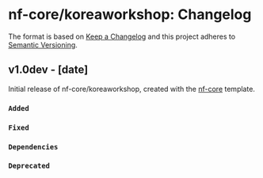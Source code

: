 # nf-core/koreaworkshop: Changelog

The format is based on [Keep a Changelog](https://keepachangelog.com/en/1.0.0/)
and this project adheres to [Semantic Versioning](https://semver.org/spec/v2.0.0.html).

## v1.0dev - [date]

Initial release of nf-core/koreaworkshop, created with the [nf-core](https://nf-co.re/) template.

### `Added`

### `Fixed`

### `Dependencies`

### `Deprecated`
